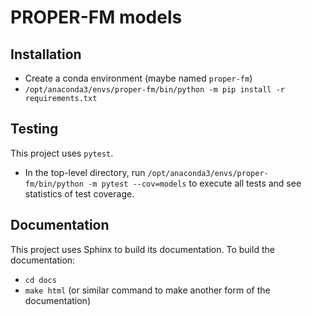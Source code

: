 # PROPER-FM models

## Installation

+ Create a conda environment (maybe named `proper-fm`)
+ `/opt/anaconda3/envs/proper-fm/bin/python -m pip install -r requirements.txt`

## Testing
This project uses `pytest`. 

+  In the top-level directory, run `/opt/anaconda3/envs/proper-fm/bin/python -m pytest --cov=models` 
    to execute all tests and see statistics of test coverage.

## Documentation

This project uses Sphinx to build its documentation. To build the documentation:

+ `cd docs`
+ `make html` (or similar command to make another form of the documentation)
